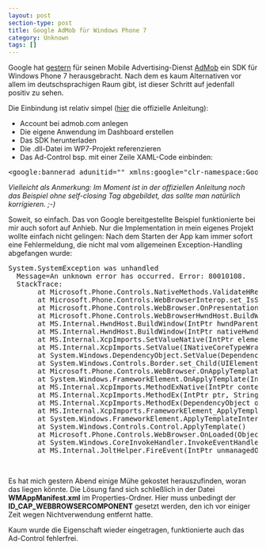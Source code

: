 ```yaml
---
layout: post
section-type: post
title: Google AdMob für Windows Phone 7
category: Unknown
tags: []
---
```

<p>Google hat <a href="http://googlemobileads.blogspot.com/2011/03/new-beta-admob-windows-phone-7-sdk.html">gestern</a> f&uuml;r seinen Mobile Advertising-Dienst <a href="http://www.admob.com/">AdMob</a> ein SDK f&uuml;r Windows Phone 7 herausgebracht. Nach dem es kaum Alternativen vor allem im deutschsprachigen Raum gibt, ist dieser Schritt auf jedenfall positiv zu sehen.</p>
<p>Die Einbindung ist relativ simpel (<a href="http://code.google.com/intl/de-DE/mobile/ads/docs/wp7/fundamentals.html">hier</a> die offizielle Anleitung):</p>
<ul>
<li>Account bei admob.com anlegen </li>
<li>Die eigene Anwendung im Dashboard erstellen </li>
<li>Das SDK herunterladen </li>
<li>Die .dll-Datei im WP7-Projekt referenzieren </li>
<li>Das Ad-Control bsp. mit einer Zeile XAML-Code einbinden: </li>
</ul>
<pre class="brush: xml">&lt;google:bannerad adunitid="" xmlns:google="clr-namespace:Google.AdMob.Ads.WindowsPhone7.WPF;assembly=Google.AdMob.Ads.WindowsPhone7" /&gt;</pre>
<p><em>Vielleicht als Anmerkung: Im Moment ist in der offiziellen Anleitung noch das Beispiel ohne self-closing Tag abgebildet, das sollte man nat&uuml;rlich korrigieren. ;-)</em></p>
<p>Soweit, so einfach. Das von Google bereitgestellte Beispiel funktionierte bei mir auch sofort auf Anhieb. Nur die Implementation in mein eigenes Projekt wollte einfach nicht gelingen: Nach dem Starten der App kam immer sofort eine Fehlermeldung, die nicht mal vom allgemeinen Exception-Handling abgefangen wurde:</p>
<pre class="brush: text">System.SystemException was unhandled
  Message=An unknown error has occurred. Error: 80010108.
  StackTrace:
       at Microsoft.Phone.Controls.NativeMethods.ValidateHResult(Int32 hr)
       at Microsoft.Phone.Controls.WebBrowserInterop.set_IsScriptEnabled(Boolean value)
       at Microsoft.Phone.Controls.WebBrowser.OnPresentationHosted(IWebBrowserInterop hostedInterop)
       at Microsoft.Phone.Controls.WebBrowserHwndHost.BuildWindowCore(IntPtr hwndParent)
       at MS.Internal.HwndHost.BuildWindow(IntPtr hwndParent, IntPtr&amp; hwnd)
       at MS.Internal.HwndHost.BuildWindow(IntPtr nativeHwndHost, IntPtr hwndParent, IntPtr&amp; hwnd)
       at MS.Internal.XcpImports.SetValueNative(IntPtr element, UInt32 property, CValue&amp; outval)
       at MS.Internal.XcpImports.SetValue(INativeCoreTypeWrapper obj, DependencyProperty property, DependencyObject doh)
       at System.Windows.DependencyObject.SetValue(DependencyProperty property, DependencyObject doh)
       at System.Windows.Controls.Border.set_Child(UIElement value)
       at Microsoft.Phone.Controls.WebBrowser.OnApplyTemplate()
       at System.Windows.FrameworkElement.OnApplyTemplate(IntPtr nativeTarget)
       at MS.Internal.XcpImports.MethodExNative(IntPtr context, IntPtr element, UInt32 cString, String name, UInt32 cParams, IntPtr pParams, CValue&amp; outval, Int32&amp; typeIndex)
       at MS.Internal.XcpImports.MethodEx(IntPtr ptr, String name, CValue[] cvData)
       at MS.Internal.XcpImports.MethodEx(DependencyObject obj, String name)
       at MS.Internal.XcpImports.FrameworkElement_ApplyTemplate(FrameworkElement frameworkElement)
       at System.Windows.FrameworkElement.ApplyTemplateInternal()
       at System.Windows.Controls.Control.ApplyTemplate()
       at Microsoft.Phone.Controls.WebBrowser.OnLoaded(Object sender, RoutedEventArgs e)
       at System.Windows.CoreInvokeHandler.InvokeEventHandler(Int32 typeIndex, Delegate handlerDelegate, Object sender, Object args)
       at MS.Internal.JoltHelper.FireEvent(IntPtr unmanagedObj, IntPtr unmanagedObjArgs, Int32 argsTypeIndex, String eventName)</pre>
<p>&nbsp;</p>
<p>Es hat mich gestern Abend einige M&uuml;he gekostet herauszufinden, woran das liegen k&ouml;nnte. Die L&ouml;sung fand sich schlie&szlig;lich in der Datei <strong>WMAppManifest.xml</strong> im Properties-Ordner. Hier muss unbedingt der <strong>ID_CAP_WEBBROWSERCOMPONENT</strong> gesetzt werden, den ich vor einiger Zeit wegen Nichtverwendung entfernt hatte.</p>
<p>Kaum wurde die Eigenschaft wieder eingetragen, funktionierte auch das Ad-Control fehlerfrei.</p>
